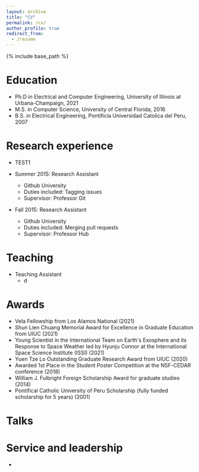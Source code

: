 ```yaml
---
layout: archive
title: "CV"
permalink: /cv/
author_profile: true
redirect_from:
  - /resume
---
```


{% include base_path %}

Education
======
* Ph.D in Electrical and Computer Engineering, University of Illinois at Urbana-Champaign, 2021
* M.S. in Computer Science, University of Central Florida, 2016
* B.S. in Electrical Engineering, Pontificia Universidad Catolica del Peru, 2007

Research experience
======
* TEST1
* Summer 2015: Research Assistant
  * Github University
  * Duties included: Tagging issues
  * Supervisor: Professor Git

* Fall 2015: Research Assistant
  * Github University
  * Duties included: Merging pull requests
  * Supervisor: Professor Hub
  
 
Teaching
======
* Teaching Assistant
  * d
  
Awards
======
* Vela Fellowship from Los Alamos National (2021)
* Shun Lien Chuang Memorial Award for Excellence in Graduate Education from UIUC (2021)
* Young Scientist in the International Team on Earth's Exosphere and its Response to Space Weather led by Hyunju Connor at the International Space Science Institute (ISSI) (2021)
* Yuen Tze Lo Outstanding Graduate Research Award from UIUC (2020)
* Awarded 1st Place in the Student Poster Competition at the NSF-CEDAR conference (2018)
* William J. Fulbright Foreign Scholarship Award for graduate studies (2014)
* Pontifical Catholic University of Peru Scholarship (fully funded scholarship for 5 years) (2001)

Talks
=====

  
Service and leadership
======
* 
